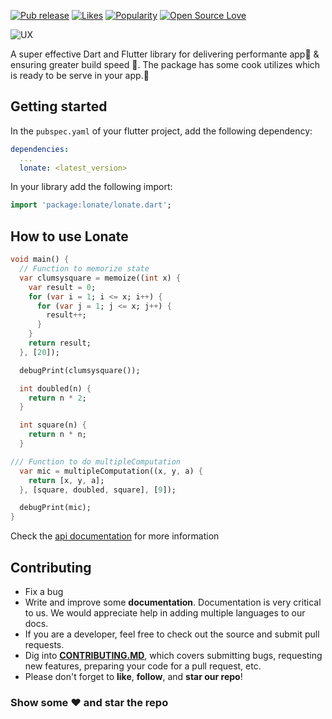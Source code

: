 
[![Pub release](https://img.shields.io/pub/v/lonate.svg?style=flat-square)](https://pub.dev/packages/lonate)
[![Likes](https://badges.bar/lonate/likes)](https://pub.dev/packages/lonate/score) [![Popularity](https://badges.bar/lonate/popularity)](https://pub.dev/packages/lonate/score)
[![Open Source Love](https://badges.frapsoft.com/os/v1/open-source.svg?v=102)](https://opensource.org/licenses/Apache-2.0)

![UX](https://user-images.githubusercontent.com/36260221/141528867-f9ee0e1f-248f-4ef3-bb3c-d2f3cba5a9c9.png)

A super effective Dart and Flutter library for delivering performante app🌝 & ensuring greater build speed 🚀. The package has some cook utilizes which is ready to be serve in your app.💙

## Getting started

In the `pubspec.yaml` of your flutter project, add the following dependency:

```yaml
dependencies:
  ...
  lonate: <latest_version>
```

In your library add the following import:

```dart
import 'package:lonate/lonate.dart';
```

## How to use Lonate

```dart
void main() {
  // Function to memorize state
  var clumsysquare = memoize((int x) {
    var result = 0;
    for (var i = 1; i <= x; i++) {
      for (var j = 1; j <= x; j++) {
        result++;
      }
    }
    return result;
  }, [20]);

  debugPrint(clumsysquare());

  int doubled(n) {
    return n * 2;
  }

  int square(n) {
    return n * n;
  }

/// Function to do multipleComputation
  var mic = multipleComputation((x, y, a) {
    return [x, y, a];
  }, [square, doubled, square], [9]);

  debugPrint(mic);
}

```

Check the [api documentation](https://pub.dev/documentation/lonate/latest/) for more information

## Contributing

- Fix a bug
- Write and improve some **documentation**. Documentation is very critical to us. We would appreciate help in adding multiple languages to our docs.
- If you are a developer, feel free to check out the source and submit pull requests.
- Dig into [**CONTRIBUTING.MD**](CONTRIBUTING.md), which covers submitting bugs, requesting new features, preparing your code for a pull request, etc.
- Please don't forget to **like**, **follow**, and **star our repo**!

### Show some :heart: and star the repo

